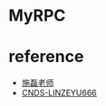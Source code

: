 # MyRPC

# reference
* [施磊老师](https://ke.qq.com/cgi-bin/agency?aid=73602)
* [CNDS-LINZEYU666](https://blog.csdn.net/LINZEYU666?type=blog)

